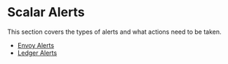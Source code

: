 # Scalar Alerts

This section covers the types of alerts and what actions need to be taken.

* [Envoy Alerts](./EnvoyAlerts.md)
* [Ledger Alerts](./LedgerAlerts.md)
